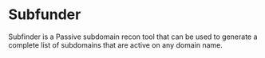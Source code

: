 # Subfunder

Subfinder is a Passive subdomain recon tool that can be used to generate a complete list of subdomains that are active on any domain name.
